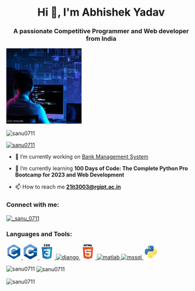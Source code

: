<h1 align="center">Hi 👋, I'm Abhishek Yadav</h1>
<h3 align="center">A passionate Competitive Programmer and Web developer from India</h3>
<img src="coding.webp">

<p align="left"> <img src="https://komarev.com/ghpvc/?username=sanu0711&label=Profile%20views&color=0e75b6&style=flat" alt="sanu0711" /> </p>

<p align="left"> <a href="https://github.com/ryo-ma/github-profile-trophy"><img src="https://github-profile-trophy.vercel.app/?username=sanu0711" alt="sanu0711" /></a> </p>

- 🔭 I’m currently working on [Bank Management System](https://sanu0711.github.io/Bank-Management-System/index.html)

- 🌱 I’m currently learning **100 Days of Code: The Complete Python Pro Bootcamp for 2023 and Web Development**

- 📫 How to reach me **21it3003@rgipt.ac.in**

<h3 align="left">Connect with me:</h3>
<p align="left">
<a href="https://www.hackerrank.com/_sanu_0711" target="blank"><img align="center" src="https://raw.githubusercontent.com/rahuldkjain/github-profile-readme-generator/master/src/images/icons/Social/hackerrank.svg" alt="_sanu_0711" height="30" width="40" /></a>
</p>

<h3 align="left">Languages and Tools:</h3>
<p align="left"> <a href="https://www.cprogramming.com/" target="_blank" rel="noreferrer"> <img src="https://raw.githubusercontent.com/devicons/devicon/master/icons/c/c-original.svg" alt="c" width="40" height="40"/> </a> <a href="https://www.w3schools.com/cpp/" target="_blank" rel="noreferrer"> <img src="https://raw.githubusercontent.com/devicons/devicon/master/icons/cplusplus/cplusplus-original.svg" alt="cplusplus" width="40" height="40"/> </a> <a href="https://www.w3schools.com/css/" target="_blank" rel="noreferrer"> <img src="https://raw.githubusercontent.com/devicons/devicon/master/icons/css3/css3-original-wordmark.svg" alt="css3" width="40" height="40"/> </a> <a href="https://www.djangoproject.com/" target="_blank" rel="noreferrer"> <img src="https://cdn.worldvectorlogo.com/logos/django.svg" alt="django" width="40" height="40"/> </a> <a href="https://www.w3.org/html/" target="_blank" rel="noreferrer"> <img src="https://raw.githubusercontent.com/devicons/devicon/master/icons/html5/html5-original-wordmark.svg" alt="html5" width="40" height="40"/> </a> <a href="https://www.mathworks.com/" target="_blank" rel="noreferrer"> <img src="https://upload.wikimedia.org/wikipedia/commons/2/21/Matlab_Logo.png" alt="matlab" width="40" height="40"/> </a> <a href="https://www.microsoft.com/en-us/sql-server" target="_blank" rel="noreferrer"> <img src="https://www.svgrepo.com/show/303229/microsoft-sql-server-logo.svg" alt="mssql" width="40" height="40"/> </a> <a href="https://www.python.org" target="_blank" rel="noreferrer"> <img src="https://raw.githubusercontent.com/devicons/devicon/master/icons/python/python-original.svg" alt="python" width="40" height="40"/> </a> </p>

<p><img align="left" src="https://github-readme-stats.vercel.app/api/top-langs?username=sanu0711&show_icons=true&locale=en&layout=compact" alt="sanu0711" /></p>

<p>&nbsp;<img align="center" src="https://github-readme-stats.vercel.app/api?username=sanu0711&show_icons=true&locale=en" alt="sanu0711" /></p>

<p><img align="center" src="https://github-readme-streak-stats.herokuapp.com/?user=sanu0711&" alt="sanu0711" /></p>


<!---
sanu0711/sanu0711 is a ✨ special ✨ repository because its `README.md` (this file) appears on your GitHub profile.
You can click the Preview link to take a look at your changes.
--->
